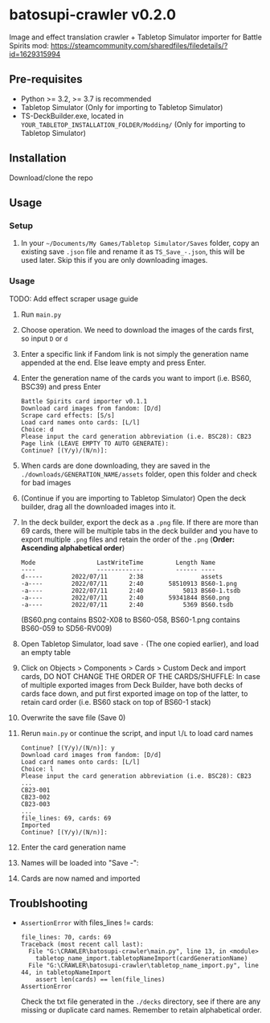 # batosupi-crawler v0.2.0
Image and effect translation crawler + Tabletop Simulator importer for Battle Spirits mod:
https://steamcommunity.com/sharedfiles/filedetails/?id=1629315994

## Pre-requisites
- Python >= 3.2, >= 3.7 is recommended 
- Tabletop Simulator (Only for importing to Tabletop Simulator)
- TS-DeckBuilder.exe, located in `YOUR_TABLETOP_INSTALLATION_FOLDER/Modding/` (Only for importing to Tabletop Simulator)

## Installation
Download/clone the repo

## Usage
### Setup
1. In your `~/Documents/My Games/Tabletop Simulator/Saves` folder, copy an existing save `.json` file and rename it as `TS_Save_-.json`, this will be used later. Skip this if you are only downloading images.

### Usage

TODO: Add effect scraper usage guide

1. Run `main.py`
2. Choose operation. We need to download the images of the cards first, so input `D` or `d`
3. Enter a specific link if Fandom link is not simply the generation name appended at the end. Else leave empty and press Enter.
4. Enter the generation name of the cards you want to import (i.e. BS60, BSC39) and press Enter
    ```
    Battle Spirits card importer v0.1.1
    Download card images from fandom: [D/d]
    Scrape card effects: [S/s]
    Load card names onto cards: [L/l]
    Choice: d
    Please input the card generation abbreviation (i.e. BSC28): CB23
    Page link (LEAVE EMPTY TO AUTO GENERATE):
    Continue? [(Y/y)/(N/n)]: 
    ```

5. When cards are done downloading, they are saved in the `./downloads/GENERATION_NAME/assets` folder, open this folder and check for bad images
6. (Continue if you are importing to Tabletop Simulator) Open the deck builder, drag all the downloaded images into it.
7. In the deck builder, export the deck as a `.png` file. If there are more than 69 cards, there will be multiple tabs in the deck builder and you have to export multiple `.png` files and retain the order of the `.png` (**Order: Ascending alphabetical order**)

    ```
    Mode                 LastWriteTime         Length Name
    ----                 -------------         ------ ----
    d-----        2022/07/11      2:38                assets
    -a----        2022/07/11      2:40       58510913 BS60-1.png
    -a----        2022/07/11      2:40           5013 BS60-1.tsdb
    -a----        2022/07/11      2:40       59341844 BS60.png
    -a----        2022/07/11      2:40           5369 BS60.tsdb
    ```

    (BS60.png contains BS02-X08 to BS60-058, BS60-1.png contains BS60-059 to SD56-RV009)
    
8. Open Tabletop Simulator, load save `-` (The one copied earlier), and load an empty table
9. Click on Objects > Components > Cards > Custom Deck and import cards, DO NOT CHANGE THE ORDER OF THE CARDS/SHUFFLE: 
In case of multiple exported images from Deck Builder, have both decks of cards face down, and put first exported image on top of the latter, to retain card order (i.e. BS60 stack on top of BS60-1 stack)
10. Overwrite the save file (Save 0)
11. Rerun `main.py` or continue the script, and input `l`/`L` to load card names

    ```
    Continue? [(Y/y)/(N/n)]: y
    Download card images from fandom: [D/d]
    Load card names onto cards: [L/l]
    Choice: l
    Please input the card generation abbreviation (i.e. BSC28): CB23
    ...
    CB23-001
    CB23-002
    CB23-003
    ...
    file_lines: 69, cards: 69
    Imported
    Continue? [(Y/y)/(N/n)]:
    ```

12. Enter the card generation name
13. Names will be loaded into "Save -":
14. Cards are now named and imported

## Troublshooting
- `AssertionError` with files_lines != cards:
    ```
    file_lines: 70, cards: 69
    Traceback (most recent call last):
      File "G:\CRAWLER\batosupi-crawler\main.py", line 13, in <module>
        tabletop_name_import.tabletopNameImport(cardGenerationName)
      File "G:\CRAWLER\batosupi-crawler\tabletop_name_import.py", line 44, in tabletopNameImport
        assert len(cards) == len(file_lines)
    AssertionError
    ```
    
    Check the txt file generated in the `./decks` directory, see if there are any missing or duplicate card names. Remember to retain alphabetical order.
